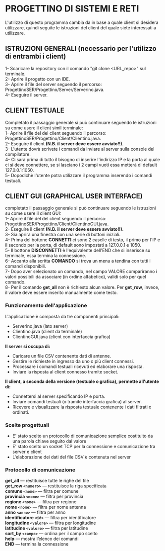 # PROGETTINO DI SISTEMI E RETI

L'utilizzo di questo programma cambia da in base a quale client si desidera utilizzare, quindi seguite le istruzioni del client del quale siete interessati a utilizzare.

## ISTRUZIONI GENERALI (necessario per l'utilizzo di entrambi i client)

1- Scaricare la repository con il comando "git clone <URL_repo>" sul terminale.  
2- Aprire il progetto con un IDE.  
3- Aprire il file del server seguendo il percorso: ProgettinoSER/Progettino/Server/Serverino.java.  
4- Eseguire il server.  

## CLIENT TESTUALE

Completato il passaggio generale si può continuare seguendo le istruzioni su come usere il client simil terminale:  
1- Aprire il file del del client seguendo il percorso: ProgettinoSER/Progettino/Client/Clientino.java.  
2- Eseguire il client **(N.B. il server deve essere avviato!!)**.  
3- L'utente dovrà scrivete i comandi da inviare al server sulla console del compilatore.  
4- Ci sarà prima di tutto il bisogno di inserire l'indirizzo IP e la porta al quale ci si deve connettere, se si lasciano i 2 campi vuoti essa metterà di default 127.0.0.1:1050.  
5- Dopodichè l'utente potra utilizzare il programma inserendo i comandi testuali.

## CLIENT GUI (GRAPHICAL USER INTERFACE)

completato il passaggio generale si può continuare seguendo le istruzioni su come usere il client GUI:  
1- Aprire il file del del client seguendo il percorso: ProgettinoSER/Progettino/Client/ClientinoGUI.java.  
2- Eseguire il client **(N.B. il server deve essere avviato!!)**.  
3- Sia aprirà una finestra con una serie di bottoni iniziali.  
4- Prima del bottone **CONNETTI** ci sono 2 caselle di testo, il primo per l'IP e il secondo per la porta, di default sono impostati a 127.0.0.1 e 1050.  
5- Il bottone **DISCONNETTI** è l'equivalente dell'END che si inserisce su terminale, essa termina la connessione.  
6- Accanto alla scritta **COMANDO**  si trova un menu a tendina con tutti i comandi disponibili.  
7- Dopo aver selezionato un comando, nel campo VALORE compariranno i valori possibili da associare (in ordine alfabetico), validi solo per quel comando.  
8- Per il comando **get_all** non è richiesto alcun valore. Per **get_row**, invece, il valore deve essere inserito manualmente come testo.  

### Funzionamento dell'applicazione
L'applicazione è composta da tre componenti principali:  

- Serverino.java (lato server)  
- Clientino.java (client da terminale)  
- ClientinoGUI.java (client con interfaccia grafica)  

**Il server si occupa di:**  

- Caricare un file CSV contenente dati di antenne.  
- Gestire le richieste in ingresso da uno o più client connessi.  
- Processare i comandi testuali ricevuti ed elaborare una risposta.  
- Inviare la risposta al client connesso tramite socket.  

**Il client, a seconda della versione (testuale o grafica), permette all'utente di:** 

- Connettersi al server specificando IP e porta.  
- Inviare comandi testuali (o tramite interfaccia grafica) al server.  
- Ricevere e visualizzare la risposta testuale contenente i dati filtrati o ordinati.

### Scelte progettuali

- E' stato scelto un protocollo di comunicazione semplice costituito da una parola chiave seguito dal valore
- E' stato scelto un socket TCP per la connessione e comunicazione tra server e client  
- L'elaborazione dei dati del file CSV è contenuta nel server

### Protocollo di comunicazione

**get_all**                     — restituisce tutte le righe del file  
**get_row `<numero>`**           — restituisce la riga specificata  
**comune `<nome>`**              — filtra per comune  
**provincia `<nome>`**           — filtra per provincia  
**regione `<nome>`**             — filtra per regione  
**nome `<nome>`**                — filtra per nome antenna  
**anno `<anno>`**                — filtra per anno  
**identificatore `<id>`**        — filtra per identificatore  
**longitudine `<valore>`**       — filtra per longitudine  
**latitudine `<valore>`**        — filtra per latitudine  
**sort_by `<campo>`**            — ordina per il campo scelto  
**help**                       — mostra l’elenco dei comandi  
**END**                        — termina la connessione
